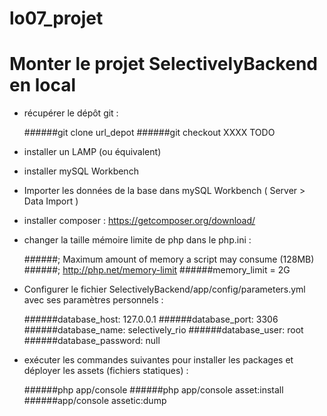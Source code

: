 # lo07_projet

Monter le projet SelectivelyBackend en local
==

- récupérer le dépôt git :


    ######git clone url_depot
    ######git checkout XXXX TODO

- installer un LAMP (ou équivalent)
- installer mySQL Workbench
- Importer les données de la base dans mySQL Workbench ( Server > Data Import )
- installer composer : https://getcomposer.org/download/
- changer la taille mémoire limite de php dans le php.ini :


    ######; Maximum amount of memory a script may consume (128MB)
    ######; http://php.net/memory-limit
    ######memory_limit = 2G

- Configurer le fichier SelectivelyBackend/app/config/parameters.yml avec ses paramètres personnels :


    ######database_host: 127.0.0.1
    ######database_port: 3306
    ######database_name: selectively_rio
    ######database_user: root
    ######database_password: null

- exécuter les commandes suivantes pour installer les packages et déployer les assets (fichiers statiques) :


    ######php app/console
    ######php app/console asset:install
    ######app/console assetic:dump
